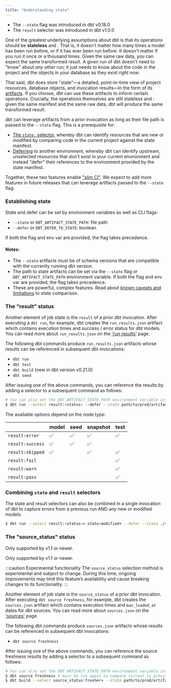 ```yaml
---
title: "Understanding state"
---
```


<Changelog>

 - The `--state` flag was introduced in dbt v0.18.0
 - The `result` selector was introduced in dbt v1.0.0

</Changelog>

One of the greatest underlying assumptions about dbt is that its operations should be **stateless** and **<Term id="idempotent" />**. That is, it doesn't matter how many times a model has been run before, or if it has ever been run before. It doesn't matter if you run it once or a thousand times. Given the same raw data, you can expect the same transformed result. A given run of dbt doesn't need to "know" about _any other_ run; it just needs to know about the code in the project and the objects in your database as they exist _right now_.

That said, dbt does store "state"—a detailed, point-in-time view of project resources, database objects, and invocation results—in the form of its [artifacts](dbt-artifacts). If you choose, dbt can use these artifacts to inform certain  operations. Crucially, the operations themselves are still stateless and <Term id="idempotent" />: given the same manifest and the same raw data, dbt will produce the same transformed result.

dbt can leverage artifacts from a prior invocation as long as their file path is passed to the `--state` flag. This is a prerequisite for:
- [The `state:` selector](methods#the-state-method), whereby dbt can identify resources that are new or modified
by comparing code in the current project against the state manifest.
- [Deferring](defer) to another environment, whereby dbt can identify upstream, unselected resources that don't exist in your current environment and instead "defer" their references to the environment provided by the state manifest.

Together, these two features enable ["slim CI"](best-practices#run-only-modified-models-to-test-changes-slim-ci). We expect to add more features in future releases that can leverage artifacts passed to the `--state` flag.

### Establishing state

State and defer can be set by environment variables as well as CLI flags:

- `--state` or `DBT_ARTIFACT_STATE_PATH`: file path
- `--defer` or `DBT_DEFER_TO_STATE`: boolean

If both the flag and env var are provided, the flag takes precedence.

#### Notes:
- The `--state` artifacts must be of schema versions that are compatible with the currently running dbt version.
- The path to state artifacts can be set via the `--state` flag or `DBT_ARTIFACT_STATE_PATH` environment variable. If both the flag and env var are provided, the flag takes precedence.
- These are powerful, complex features. Read about [known caveats and limitations](node-selection/state-comparison-caveats) to state comparison.

### The "result" status

Another element of job state is the `result` of a prior dbt invocation. After executing a `dbt run`, for example, dbt creates the `run_results.json` artifact which contains execution times and success / error status for dbt models. You can read more about `run_results.json` on the ['run results'](/docs/reference/artifacts/run-results-json) page. 

The following dbt commands produce `run_results.json` artifacts whose results can be referenced in subsequent dbt invocations:  
- `dbt run`
- `dbt test`
- `dbt build` (new in dbt version v0.21.0)
- `dbt seed` 

After issuing one of the above commands, you can reference the results by adding a selector to a subsequent command as follows: 

```bash
# You can also set the DBT_ARTIFACT_STATE_PATH environment variable instead of the --state flag.
$ dbt run --select result:<status> --defer --state path/to/prod/artifacts
```

The available options depend on the node type: 

|                | model | seed | snapshot | test |
|----------------|-------|------|------|----------|
| `result:error`   | ✅    | ✅    | ✅    |  ✅      |
| `result:success` | ✅    | ✅    | ✅     |         |
| `result:skipped` | ✅    |      |  ✅    | ✅       |
| `result:fail`    |       |      |     |   ✅       |
| `result:warn`    |       |      |      |  ✅        |
| `result:pass`    |       |      |      |  ✅      |

### Combining `state` and `result` selectors

The state and result selectors can also be combined in a single invocation of dbt to capture errors from a previous run AND any new or modified models.

```bash
$ dbt run --select result:<status>+ state:modified+ --defer --state ./<dbt-artifact-path>
```

### The "source_status" status
<VersionBlock lastVersion="1.0">

Only supported by v1.1 or newer.

</VersionBlock>

<VersionBlock firstVersion="1.1">

Only supported by v1.1 or newer.

:::caution Experimental functionality
The `source_status` selection method is experimental and subject to change. During this time, ongoing improvements may limit this feature’s availability and cause breaking changes to its functionality.
:::


Another element of job state is the `source_status` of a prior dbt invocation. After executing `dbt source freshness`, for example, dbt creates the `sources.json` artifact which contains execution times and `max_loaded_at` dates for dbt sources. You can read more about `sources.json` on the ['sources'](/docs/reference/artifacts/sources-json) page. 

The following dbt commands produce `sources.json` artifacts whose results can be referenced in subsequent dbt invocations:  
- `dbt source freshness`

After issuing one of the above commands, you can reference the source freshness results by adding a selector to a subsequent command as follows: 

```bash
# You can also set the DBT_ARTIFACT_STATE_PATH environment variable instead of the --state flag.
$ dbt source freshness # must be run again to compare current to previous state
$ dbt build --select source_status:fresher+ --state path/to/prod/artifacts
```
</VersionBlock>
